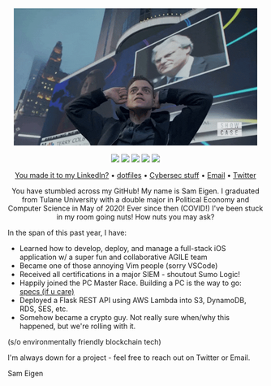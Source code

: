<div align="center">
<img src="./elliot.gif" alt="a king"></img>

<p align="center">
<img src="https://img.shields.io/badge/neovim-%2357A143.svg?&style=for-the-badge&logo=neovim&logoColor=white"/>
<img src="https://img.shields.io/badge/python-%232C2D72.svg?&style=for-the-badge&logo=python&logoColor=blue"/>
<img src="https://img.shields.io/badge/javascript%20-%23323330.svg?&style=for-the-badge&logo=javascript&logoColor=%23F7DF1E"/>
<img src="https://img.shields.io/badge/flask-%23F5FFFA.svg?&style=for-the-badge&logo=flask&logoColor=black"/>
<img src="https://img.shields.io/badge/aws-%23000000.svg?&style=for-the-badge&logo=amazon&logoColor=orange"/>
</p>

<p align="center">
<a href="https://www.linkedin.com/in/samuel-eigen/">You made it to my LinkedIn?</a>
•
<a href="https://github.com/sameigen/dotfiles">dotfiles</a>
•
<a href="">Cybersec stuff</a>
•
<a href="mailto:seigen@tulane.edu">Email</a>
•
<a href="https://twitter.com/eigen_sh">Twitter</a>
</p>

You have stumbled across my GitHub! My name is Sam Eigen. I graduated from Tulane University with a double major in Political Economy and Computer Science in May of 2020!
Ever since then (COVID!) I've been stuck in my room going nuts! How nuts you may ask?
</div>

In the span of this past year, I have:
<ul>
  <li>Learned how to develop, deploy, and manage a full-stack iOS application w/ a super fun and collaborative AGILE team</li>
  <li>Became one of those annoying Vim people (sorry VSCode)</li>
  <li>Received all certifications in a major SIEM - shoutout Sumo Logic!</li>
  <li>Happily joined the PC Master Race. Building a PC is the way to go: <a href="https://raw.githubusercontent.com/sameigen/sameigen/main/specs.txt">specs (if u care)</a></li>
  <li>Deployed a Flask REST API using AWS Lambda into S3, DynamoDB, RDS, SES, etc.</li>
  <li>Somehow became a crypto guy. Not really sure when/why this happened, but we're rolling with it.</li>
</ul> 
(s/o environmentally friendly blockchain tech)


I'm always down for a project - feel free to reach out on Twitter or Email.

Sam Eigen



